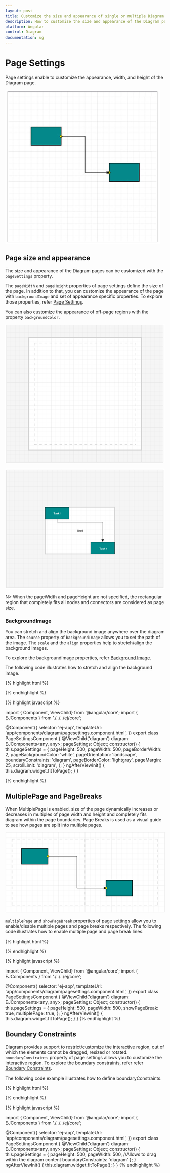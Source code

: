 ```yaml
---
layout: post
title: Customize the size and appearance of single or multiple Diagram pages
description: How to customize the size and appearance of the Diagram pages?
platform: Angular
control: Diagram
documentation: ug
---
```


# Page Settings 

Page settings enable to customize the appearance, width, and height of the Diagram page.

![](/angular-2/Diagram/Page-Settings_images/Page-Settings_img1.png)

## Page size and appearance

The size and appearance of the Diagram pages can be customized with the `pageSettings` property. 

The `pageWidth` and `pageHeight` properties of page settings define the size of the page. In addition to that, you can customize the appearance of the page with `backgroundImage` and set of appearance specific properties.
To explore those properties, refer [Page Settings](/api/js/ejDiagram#members:pagesettings "Page Settings").

You can also customize the appearance of off-page regions with the property `backgroundColor`.

![](/angular-2/Diagram/Page-Settings_images/Page-Settings_img2.png)

![](/angular-2/Diagram/Page-Settings_images/Page-Settings_img3.png)

N> When the pageWidth and pageHeight are not specified, the rectangular region that completely fits all nodes and connectors are considered as page size.

### BackgroundImage

You can stretch and align the background image anywhere over the diagram area. 
The `source` property of `backgroundImage` allows you to set the path of the image. The `scale` and the `align` properties help to stretch/align the background images.
 
To explore the backgroundImage properties, refer [Background Image](/api/js/ejDiagram#members:backgroundimage "Background Image").

The following code illustrates how to stretch and align the background image.

{% highlight html %}

<div>
    <ej-diagram id="diagram" width="100%" height="600" [pageSettings]="pageSettings">
    </ej-diagram>
</div>

{% endhighlight %}

{% highlight javascript %}

import { Component, ViewChild} from '@angular/core';
import { EJComponents } from './../../ej/core';

@Component({
    selector: 'ej-app',
    templateUrl: 'app/components/diagram/pagesettings.component.html',
})
export class PageSettingsComponent {
    @ViewChild('diagram') diagram: EJComponents<any, any>;
    pageSettings: Object;
    constructor() {
        this.pageSettings = {
            pageHeight: 500,
            pageWidth: 500,
            pageBorderWidth: 2,
            pageBackgroundColor: 'white',
            pageOrientation: 'landscape',
            boundaryConstraints: 'diagram',
            pageBorderColor: 'lightgray',
            pageMargin: 25,
            scrollLimit: 'diagram',
        };
    }
    ngAfterViewInit() {
        this.diagram.widget.fitToPage();
    }
}

{% endhighlight %}

## MultiplePage and PageBreaks

When MultiplePage is enabled, size of the page dynamically increases or decreases in multiples of page width and height and completely fits diagram within the page boundaries. Page Breaks is used as a visual guide to see how pages are split into multiple pages.

![](/angular-2/Diagram/Page-Settings_images/Page-Settings_img4.png)

`multiplePage` and `showPageBreak` properties of page settings allow you to enable/disable multiple pages and page breaks respectively.
The following code illustrates how to enable multiple page and page break lines.

{% highlight html %}

<div>
    <ej-diagram #diagram width="100%" height="600" [pageSettings]="pageSettings">
    </ej-diagram>
</div>

{% endhighlight %}

{% highlight javascript %}

import { Component, ViewChild} from '@angular/core';
import { EJComponents } from './../../ej/core';

@Component({
    selector: 'ej-app',
    templateUrl: 'app/components/diagram/pagesettings.component.html',
})
export class PageSettingsComponent {
    @ViewChild('diagram') diagram: EJComponents<any, any>;
    pageSettings: Object;
    constructor() {
        this.pageSettings = {
            pageHeight: 500,
            pageWidth: 500,
            showPageBreak: true,
            multiplePage: true,
        };
    }
    ngAfterViewInit() {
        this.diagram.widget.fitToPage();
    }
}
{% endhighlight %}

## Boundary Constraints

 Diagram provides support to restrict/customize the interactive region, out of which the elements cannot be dragged, resized or rotated. 
 `boundaryConstraints` property of page settings allows you to customize the interactive region. To explore the boundary constraints, refer refer [Boundary Constraints](/api/js/ejDiagram#members:boundaryConstraints "Boundary Constraints").

The following code example illustrates how to define boundaryConstraints.

{% highlight html %}

<div>
    <ej-diagram #diagram width="100%" height="600" [pageSettings]="pageSettings">
    </ej-diagram>
</div>

{% endhighlight %}

{% highlight javascript %}

import { Component, ViewChild} from '@angular/core';
import { EJComponents } from './../../ej/core';

@Component({
    selector: 'ej-app',
    templateUrl: 'app/components/diagram/pagesettings.component.html',
})
export class PageSettingsComponent {
    @ViewChild('diagram') diagram: EJComponents<any, any>;
    pageSettings: Object;
    constructor() {
        this.pageSettings = {
            pageHeight: 500,
            pageWidth: 500,
            //Allows to drag within the diagram content
            boundaryConstraints: 'diagram'
        };
    }
    ngAfterViewInit() {
        this.diagram.widget.fitToPage();
    }
}
{% endhighlight %}